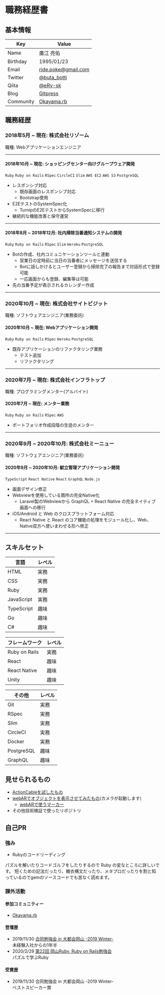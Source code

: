 # 職務経歴書

## 基本情報
|Key|Value|
|---|---|
|Name|廣江 亮佑|
|Birthday|1995/01/23|
|Email|ride.poke@gmail.com|
|Twitter|[@buta_botti](https://twitter.com/buta_botti)|
|Qiita|[@eRy-sk](https://qiita.com/eRy-sk)|
|Blog|[Gitpress](https://gitpress.io/@erysk/)|
|Community|[Okayama.rb](https://okaruby.connpass.com/)|

## 職務経歴

### 2018年5月 ~ 現在: 株式会社リゾーム

職種: Webアプリケーションエンジニア

---

#### 2018年10月 ~ 現在: ショッピングセンター向けグループウェア開発

`Ruby` `Ruby on Rails` `RSpec` `CircleCI` `Slim` `AWS EC2` `AWS S3` `PostgreSQL`

- レスポンシブ対応
  - 既存画面のレスポンシブ対応
  - Bootstrap使用
- E2EテストのSystemSpec化
  - TurnipのE2EテストからSystemSpecに移行
- 継続的な機能改善と保守運営

---

#### 2018年8月 ~ 2018年12月: 社内掃除当番通知システムの開発

`Ruby` `Ruby on Rails` `RSpec` `Slim` `Heroku` `PostgreSQL`

- Botの作成、社内コミュニケーションツールと連動
  - 営業日の定時前に当日の当番者にメッセージを送信する
  - Botに話しかけるとユーザー登録から掃除完了の報告まで対話形式で登録可能
  - 一応画面からも登録、編集等は可能
- 先の当番予定が表示されるカレンダー作成

---

### 2020年10月 ~ 現在: 株式会社サイトビジット

職種: ソフトウェアエンジニア(業務委託)

#### 2020年10月 ~ 現在: Webアプリケーション開発

`Ruby` `Ruby on Rails` `RSpec` `Heroku` `PostgreSQL`

- 既存アプリケーションのリファクタリング業務
  - テスト追加
  - リファクタリング

---

### 2020年7月 ~ 現在: 株式会社インフラトップ

職種: プログラミングメンター(アルバイト)

#### 2020年7月 ~ 現在: メンター業務

`Ruby` `Ruby on Rails` `RSpec` `AWS`

- ポートフォリオ作成段階の生徒のメンター

---

### 2020年9月 ~ 2020年10月: 株式会社ミーニュー

職種: ソフトウェアエンジニア(業務委託)

#### 2020年9月 ~ 2020年10月: 献立管理アプリケーション開発

`TypeScript` `React Native` `React` `GraphQL` `Node.js`

- 画面デザイン修正
- Webviewを使用している箇所の完全Native化
  - Laravel製のWebviewから GraphQL + React Native の完全ネイティブ画面への移行
- iOS/Android と Web のクロスプラットフォーム対応
  - React Native と React のコア機能の処理をモジュール化し、Web、Native双方へ使いまわせる形へ修正

---


## スキルセット

|言語|レベル|
|---|---|
|HTML|実務|
|CSS|実務|
|Ruby|実務|
|JavaScript|実務|
|TypeScript|趣味|
|Go|趣味|
|C#|趣味|

|フレームワーク|レベル|
|---|---|
|Ruby on Rails|実務|
|React|趣味|
|React Native|趣味|
|Unity|趣味|

|その他|レベル|
|---|---|
|Git|実務|
|RSpec|実務|
|Slim|実務|
|CircleCI|実務|
|Docker|実務|
|PostgreSQL|趣味|
|GraphQL|趣味|

## 見せられるもの

- [ActionCableを試したもの](https://github.com/erysk/chat_app)
- [webARでオブジェクトを表示させてみたもの](https://erysk.github.io/webar/)(カメラが起動します)
  - [webARで使うマーカー](https://jeromeetienne.github.io/AR.js/data/images/HIRO.jpg)
- その他技術検証で使ったリポジトリ

## 自己PR

### 強み

- Rubyのコードリーディング

パズルを解いたりコードゴルフをしたりするので Ruby の変なところに詳しいです。
短くための記法だったり、糖衣構文だったり、メタプロだったりを割と知っているのでgemのソースコードでも苦なく読めます。 

### 課外活動
#### 参加コミュニティー
- [Okayama.rb](https://okaruby.connpass.com/)
#### 登壇歴
- 2019/11/30 [合同勉強会 in 大都会岡山 -2019 Winter-](https://gbdaitokai.connpass.com/event/145272/)  
  未経験入社からの1年半
- 2020/2/29 [第22回 岡山Ruby, Ruby on Rails勉強会](https://okaruby.connpass.com/event/161062/)  
  パズルで学ぶRuby
#### 受賞歴
- 2019/11/30 合同勉強会 in 大都会岡山 -2019 Winter-  
  ベストスピーカー賞
